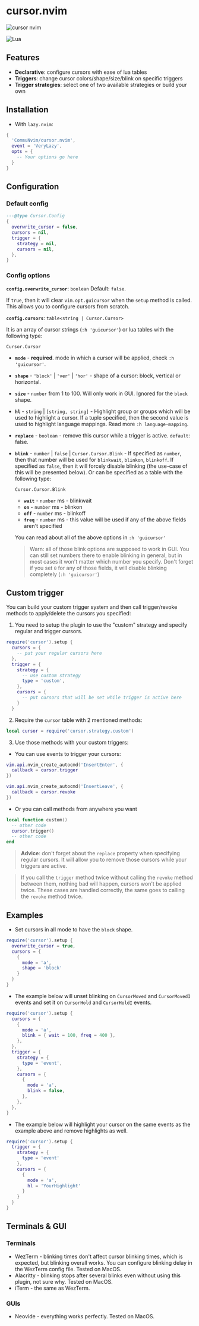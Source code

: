 # cursor.nvim

![cursor nvim](https://github.com/CommuNvim/cursor.nvim/assets/80093436/a163e0f1-07fd-4816-a11a-33a09d0cef33)

![Lua](https://img.shields.io/badge/Made%20with%20Lua-blueviolet.svg?style=for-the-badge&logo=lua)

## Features

- **Declarative**: configure cursors with ease of lua tables
- **Triggers**: change cursor colors/shape/size/blink on specific triggers
- **Trigger strategies**: select one of two available strategies or build your own

## Installation

- With `lazy.nvim`: 
```lua
{
  'CommuNvim/cursor.nvim',
  event = 'VeryLazy',
  opts = {
    -- Your options go here
  }
}
```

## Configuration

### Default config

```lua
---@type Cursor.Config
{
  overwrite_cursor = false,
  cursors = nil,
  trigger = {
    strategy = nil,
    cursors = nil,
  },
}
```

### Config options

**`config.overwrite_cursor`**: `boolean`
Default: `false`.

If `true`, then it will clear `vim.opt.guicursor` when the `setup` method is called. This allows you to configure
cursors from scratch.

**`config.cursors`**: `table<string | Cursor.Cursor>`

It is an array of cursor strings (`:h 'guicursor'`) or lua tables with the following type:

`Cursor.Cursor`

- **`mode`** - **required**. mode in which a cursor will be applied, check `:h 'guicursor'`.
- **`shape`** - `'block'` | `'ver'` | `'hor'` - shape of a cursor: block, vertical or horizontal.
- **`size`** - `number` from 1 to 100. Will only work in GUI. Ignored for the `block` shape.
- **`hl`** - `string` | `[string, string]` - Highlight group or groups which will be used to highlight a cursor. If a tuple specified, then the second
value is used to highlight language mappings. Read more `:h language-mapping`.
- **`replace`** - `boolean` - remove this cursor while a trigger is active. `default`: false.
- **`blink`** - `number` | `false` | `Cursor.Cursor.Blink` - If specified as `number`, then that number will be used for `blinkwait`, `blinkon`, `blinkoff`.
If specified as `false`, then it will forcely disable blinking (the use-case of this will be presented below). Or can be specified as a table with the following type:

  `Cursor.Cursor.Blink`
    - **`wait`** - `number` ms - blinkwait
    - **`on`** - `number` ms - blinkon
    - **`off`** - `number` ms - blinkoff
    - **`freq`** - `number` ms - this value will be used if any of the above fields aren't specified

  You can read about all of the above options in `:h 'guicursor'`
  
  > Warn: all of those blink options are supposed to work in GUI. You can still set numbers there to enable blinking in general,
  > but in most cases it won't matter which number you specify. Don't forget if you set `0` for any of those fields, it will
  > disable blinking completely (`:h 'guicursor'`)

## Custom trigger
You can build your custom trigger system and then call trigger/revoke methods to apply/delete the cursors you specified:

1. You need to setup the plugin to use the "custom" strategy and specify regular and trigger cursors.

```lua
require('cursor').setup {
  cursors = {
    -- put your regular cursors here
  },
  trigger = {
    strategy = {
      -- use custom strategy
      type = 'custom',
    },
    cursors = {
      -- put cursors that will be set while trigger is active here
    }
  }
```

2. Require the `cursor` table with 2 mentioned methods:

```lua
local cursor = require('cursor.strategy.custom')
```

3. Use those methods with your custom triggers:
  - You can use events to trigger your cursors:
  ```lua
  vim.api.nvim_create_autocmd('InsertEnter', {
    callback = cursor.trigger
  })

  vim.api.nvim_create_autocmd('InsertLeave', {
    callback = cursor.revoke
  })
  ```
  - Or you can call methods from anywhere you want
  ```lua
  local function custom()
    -- other code
    cursor.trigger()
    -- other code
  end
  ```

> **Advice**: don't forget about the `replace` property when specifying regular cursors. It will allow you
> to remove those cursors while your triggers are active.

> If you call the `trigger` method twice without calling the `revoke` method between them, nothing bad will happen, cursors won't be applied twice.
> These cases are handled correctly, the same goes to calling the `revoke` method twice.

## Examples

- Set cursors in all mode to have the `block` shape.

```lua
require('cursor').setup {
  overwrite_cursor = true,
  cursors = {
    {
      mode = 'a',
      shape = 'block'
    }
  }
}
```

- The example below will unset blinking on `CursorMoved` and `CursorMovedI` events and set it on `CursorHold` and `CursorHoldI` events.

```lua
require('cursor').setup {
  cursors = {
    {
      mode = 'a',
      blink = { wait = 100, freq = 400 },
    },
  },
  trigger = {
    strategy = {
      type = 'event',
    },
    cursors = {
      {
        mode = 'a',
        blink = false,
      },
    },
  },
}
```

- The example below will highlight your cursor on the same events as the example above and remove highlights as well.

```lua
require('cursor').setup {
  trigger = {
    strategy = {
      type = 'event'
    },
    cursors = {
      {
        mode = 'a',
        hl = 'YourHighlight'
      }
    }
  }
}
```
      

## Terminals & GUI

### Terminals

- WezTerm - blinking times don't affect cursor blinking times, which is expected, but blinking overall works. You can configure blinking delay in the WezTerm config file. Tested on MacOS.
- Alacritty - blinking stops after several blinks even without using this plugin, not sure why. Tested on MacOS.
- iTerm - the same as WezTerm.

### GUIs

- Neovide - everything works perfectly. Tested on MacOS.
